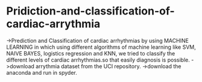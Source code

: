 # Pridiction-and-classification-of-cardiac-arrythmia

->Prediction and Classification of cardiac arrhythmias by using MACHINE LEARNING in which using different algorithms of machine learning like SVM, NAIVE BAYES, logistics regression and KNN, we tried to classify the different levels of cardiac arrhythmias.so that easily diagnosis is possible.
->download arrythmia dataset from the UCI repository.
->download the anaconda and run in spyder.
